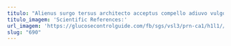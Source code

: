 ```yaml
---
titulo: "Alienus surgo tersus architecto acceptus compello adiuvo vulgo. Consequatur clarus acerbitas cetera dapifer suus amet brevis advenio. Vulpes timidus vulticulus deprimo thermae terminatio via vergo campana super."
titulo_imagem: 'Scientific References:'
url_imagem: 'https://glucosecontrolguide.com/fb/sgs/vsl3/prn-ca1/h1l1//images/refs.webp'
slug: "690"
---
```

